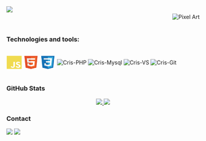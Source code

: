 <div display:flex; aling="left">
 <img src="https://readme-typing-svg.demolab.com?color=0000FF&lines=Welcome%2C+I'm+Igor+Gluck">
   
<div align="right">
    <img src="https://i.pinimg.com/originals/c6/3c/ae/c63cae1344766f14d9d184e5aafed065.gif" alt="Pixel Art" width="200">
  </span>
</div><br>

### Technologies and tools:

<div style="display: inline_block"><br>
  <img align="center" alt="Cris-Js" height="35" width="40" src="https://raw.githubusercontent.com/devicons/devicon/master/icons/javascript/javascript-plain.svg">
  <img align="center" alt="Cris-HTML" height="35" width="40" src="https://raw.githubusercontent.com/devicons/devicon/master/icons/html5/html5-original.svg">
  <img align="center" alt="Cris-CSS" height="35" width="40" src="https://raw.githubusercontent.com/devicons/devicon/master/icons/css3/css3-original.svg">
  <img align="center" alt="Cris-PHP" height="35" width="40" src="https://cdn.jsdelivr.net/gh/devicons/devicon/icons/php/php-plain.svg" >
  <img align="center" alt= "Cris-Mysql" height="60" width="40" src="https://cdn.jsdelivr.net/gh/devicons/devicon/icons/mysql/mysql-original-wordmark.svg">       
  <img align="center" alt="Cris-VS" height="35" width="40" src="https://cdn.jsdelivr.net/gh/devicons/devicon/icons/vscode/vscode-original.svg">
  <img align="center" alt="Cris-Git" height="35" width="40" src="https://cdn.jsdelivr.net/gh/devicons/devicon/icons/git/git-original.svg">
</div><br>

### GitHub Stats

<div align="center" style="display: flex; justify-content: center;">
  <a href="https://github.com/IgorGluck">
    <img height="150px" src="https://github-readme-stats.vercel.app/api?username=IgorGluck&show_icons=true&theme=one_dark_pro&include_all_commits=true&count_private=true"/>
    <img height="150px" src="https://github-readme-stats.vercel.app/api/top-langs/?username=IgorGluck&layout=compact&langs_count=7&theme=one_dark_pro"/>
  </a>
</div>

### Contact

<div> 
  <a href="https://www.linkedin.com/in/igor-gluck" target="_blank"><img src="https://img.shields.io/badge/-LinkedIn-%230077B5?style=for-the-badge&logo=linkedin&logoColor=white" target="_blank"></a> 
   <a href="mailto:igbalbinnogluck@gmail.com"><img src="https://img.shields.io/badge/-Gmail-%23333?style=for-the-badge&logo=gmail&logoColor=white" target="_blank"></a>
</div>

